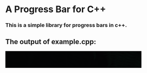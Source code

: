 # A Progress Bar for C++

### This is a simple library for progress bars in c++.

## The output of example.cpp:
![](progress_bar.gif)
